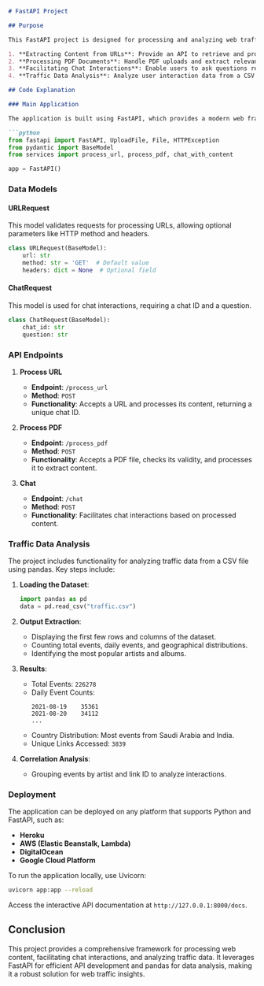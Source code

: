 

```markdown
# FastAPI Project

## Purpose

This FastAPI project is designed for processing and analyzing web traffic data. The main objectives include:

1. **Extracting Content from URLs**: Provide an API to retrieve and process content from specified web URLs.
2. **Processing PDF Documents**: Handle PDF uploads and extract relevant content for further analysis.
3. **Facilitating Chat Interactions**: Enable users to ask questions related to the processed content.
4. **Traffic Data Analysis**: Analyze user interaction data from a CSV file to derive insights about events, geographical distribution, and popular content.

## Code Explanation

### Main Application

The application is built using FastAPI, which provides a modern web framework for building APIs with Python.

```python
from fastapi import FastAPI, UploadFile, File, HTTPException
from pydantic import BaseModel
from services import process_url, process_pdf, chat_with_content

app = FastAPI()
```

### Data Models

#### URLRequest

This model validates requests for processing URLs, allowing optional parameters like HTTP method and headers.

```python
class URLRequest(BaseModel):
    url: str
    method: str = 'GET'  # Default value
    headers: dict = None  # Optional field
```

#### ChatRequest

This model is used for chat interactions, requiring a chat ID and a question.

```python
class ChatRequest(BaseModel):
    chat_id: str
    question: str
```

### API Endpoints

1. **Process URL**
   - **Endpoint**: `/process_url`
   - **Method**: `POST`
   - **Functionality**: Accepts a URL and processes its content, returning a unique chat ID.

2. **Process PDF**
   - **Endpoint**: `/process_pdf`
   - **Method**: `POST`
   - **Functionality**: Accepts a PDF file, checks its validity, and processes it to extract content.

3. **Chat**
   - **Endpoint**: `/chat`
   - **Method**: `POST`
   - **Functionality**: Facilitates chat interactions based on processed content.

### Traffic Data Analysis

The project includes functionality for analyzing traffic data from a CSV file using pandas. Key steps include:

1. **Loading the Dataset**:
   ```python
   import pandas as pd
   data = pd.read_csv("traffic.csv")
   ```

2. **Output Extraction**:
   - Displaying the first few rows and columns of the dataset.
   - Counting total events, daily events, and geographical distributions.
   - Identifying the most popular artists and albums.

3. **Results**:
   - Total Events: `226278`
   - Daily Event Counts: 
     ```
     2021-08-19    35361
     2021-08-20    34112
     ...
     ```
   - Country Distribution: Most events from Saudi Arabia and India.
   - Unique Links Accessed: `3839`

4. **Correlation Analysis**:
   - Grouping events by artist and link ID to analyze interactions.

### Deployment

The application can be deployed on any platform that supports Python and FastAPI, such as:

- **Heroku**
- **AWS (Elastic Beanstalk, Lambda)**
- **DigitalOcean**
- **Google Cloud Platform**

To run the application locally, use Uvicorn:

```bash
uvicorn app:app --reload
```

Access the interactive API documentation at `http://127.0.0.1:8000/docs`.

## Conclusion

This project provides a comprehensive framework for processing web content, facilitating chat interactions, and analyzing traffic data. It leverages FastAPI for efficient API development and pandas for data analysis, making it a robust solution for web traffic insights.
```
